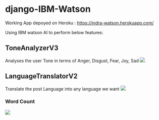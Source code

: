 # django-IBM-Watson

Working App depoyed on Heroku :
https://indra-watson.herokuapp.com/

Using IBM watson AI to perform below features:

## ToneAnalyzerV3
Analyses the user Tone in terms of Anger, Disgust, Fear, Joy, Sad
<img src="https://image.ibb.co/gHwmC7/1.jpg">

## LanguageTranslatorV2
Translate the post Language into any language we want
<img src="https://image.ibb.co/dLEOs7/1.jpg">


### Word Count
<img src="https://image.ibb.co/ghEHKn/Capture.jpg">
